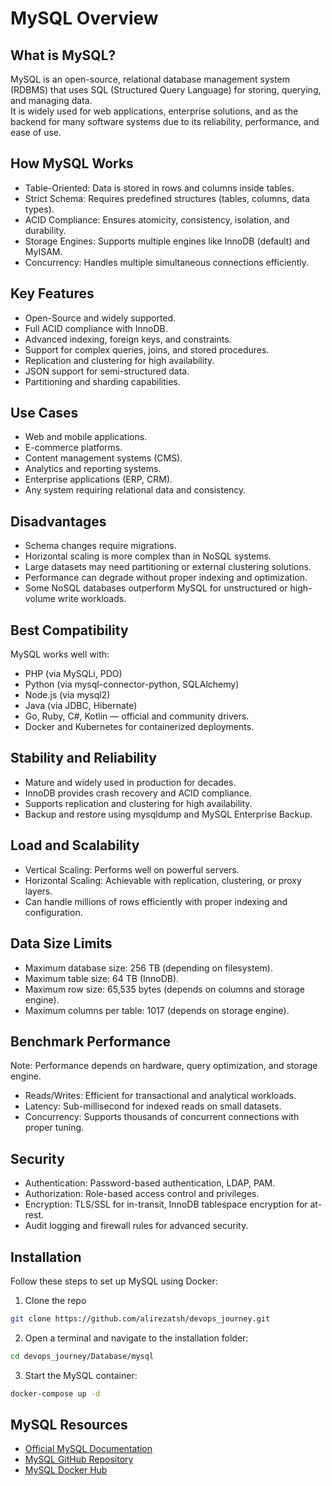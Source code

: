 # MySQL Overview

## What is MySQL?
MySQL is an open-source, relational database management system (RDBMS) that uses SQL (Structured Query Language) for storing, querying, and managing data.  
It is widely used for web applications, enterprise solutions, and as the backend for many software systems due to its reliability, performance, and ease of use.


## How MySQL Works
- Table-Oriented: Data is stored in rows and columns inside tables.
- Strict Schema: Requires predefined structures (tables, columns, data types).
- ACID Compliance: Ensures atomicity, consistency, isolation, and durability.
- Storage Engines: Supports multiple engines like InnoDB (default) and MyISAM.
- Concurrency: Handles multiple simultaneous connections efficiently.


## Key Features
- Open-Source and widely supported.
- Full ACID compliance with InnoDB.
- Advanced indexing, foreign keys, and constraints.
- Support for complex queries, joins, and stored procedures.
- Replication and clustering for high availability.
- JSON support for semi-structured data.
- Partitioning and sharding capabilities.


## Use Cases
- Web and mobile applications.
- E-commerce platforms.
- Content management systems (CMS).
- Analytics and reporting systems.
- Enterprise applications (ERP, CRM).
- Any system requiring relational data and consistency.


## Disadvantages
- Schema changes require migrations.
- Horizontal scaling is more complex than in NoSQL systems.
- Large datasets may need partitioning or external clustering solutions.
- Performance can degrade without proper indexing and optimization.
- Some NoSQL databases outperform MySQL for unstructured or high-volume write workloads.


## Best Compatibility
MySQL works well with:
- PHP (via MySQLi, PDO)
- Python (via mysql-connector-python, SQLAlchemy)
- Node.js (via mysql2)
- Java (via JDBC, Hibernate)
- Go, Ruby, C#, Kotlin — official and community drivers.
- Docker and Kubernetes for containerized deployments.


## Stability and Reliability
- Mature and widely used in production for decades.
- InnoDB provides crash recovery and ACID compliance.
- Supports replication and clustering for high availability.
- Backup and restore using mysqldump and MySQL Enterprise Backup.


## Load and Scalability
- Vertical Scaling: Performs well on powerful servers.
- Horizontal Scaling: Achievable with replication, clustering, or proxy layers.
- Can handle millions of rows efficiently with proper indexing and configuration.


## Data Size Limits
- Maximum database size: 256 TB (depending on filesystem).
- Maximum table size: 64 TB (InnoDB).
- Maximum row size: 65,535 bytes (depends on columns and storage engine).
- Maximum columns per table: 1017 (depends on storage engine).


## Benchmark Performance
Note: Performance depends on hardware, query optimization, and storage engine.

- Reads/Writes: Efficient for transactional and analytical workloads.
- Latency: Sub-millisecond for indexed reads on small datasets.
- Concurrency: Supports thousands of concurrent connections with proper tuning.


## Security
- Authentication: Password-based authentication, LDAP, PAM.
- Authorization: Role-based access control and privileges.
- Encryption: TLS/SSL for in-transit, InnoDB tablespace encryption for at-rest.
- Audit logging and firewall rules for advanced security.


## Installation

Follow these steps to set up MySQL using Docker:

1. Clone the repo

```bash
git clone https://github.com/alirezatsh/devops_journey.git

```
2. Open a terminal and navigate to the installation folder:

```bash
cd devops_journey/Database/mysql
```

3. Start the MySQL container:

```bash
docker-compose up -d
```


## MySQL Resources

- [Official MySQL Documentation](https://dev.mysql.com/doc/)
- [MySQL GitHub Repository](https://github.com/mysql/mysql-server)
- [MySQL Docker Hub](https://hub.docker.com/_/mysql)

